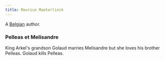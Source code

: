 ```yaml
---
title: Maurice Maeterlinck
---
```


A [Belgian](../index.html) author.

### Pelleas et Melisandre

King Arkel's grandson Golaud marries Melisandre but she loves his brother Pelleas. Golaud kills Pelleas.
